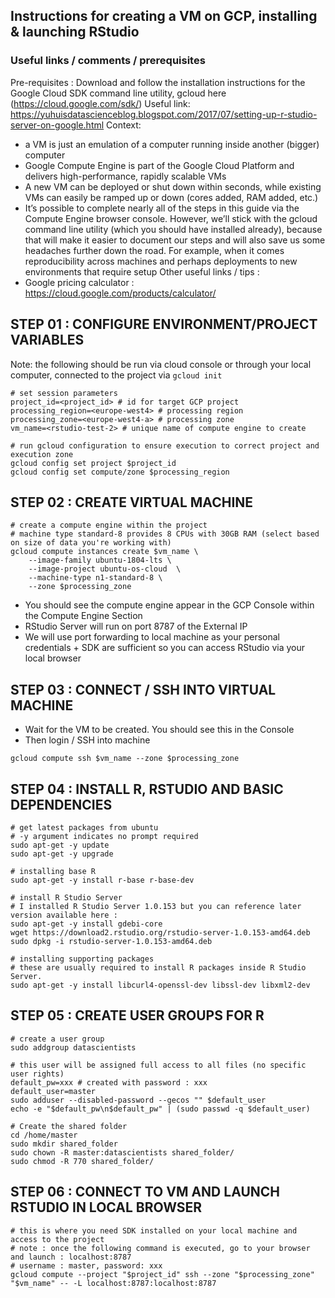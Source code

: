## Instructions for creating a VM on GCP, installing & launching RStudio

### Useful links / comments / prerequisites

Pre-requisites : Download and follow the installation instructions for the Google Cloud SDK command line utility, gcloud here (https://cloud.google.com/sdk/)
Useful link: https://yuhuisdatascienceblog.blogspot.com/2017/07/setting-up-r-studio-server-on-google.html
Context:
- a VM is just an emulation of a computer running inside another (bigger) computer
- Google Compute Engine is part of the Google Cloud Platform and delivers high-performance, rapidly scalable VMs
- A new VM can be deployed or shut down within seconds, while existing VMs can easily be ramped up or down (cores added, RAM added, etc.)
- It’s possible to complete nearly all of the steps in this guide via the Compute Engine browser console. However, we’ll stick with the gcloud command line utility (which you should have installed already), because that will make it easier to document our steps and will also save us some headaches further down the road. For example, when it comes reproducibility across machines and perhaps deployments to new environments that require setup
Other useful links / tips :
- Google pricing calculator : https://cloud.google.com/products/calculator/

## STEP 01 : CONFIGURE ENVIRONMENT/PROJECT VARIABLES

Note: the following should be run via cloud console or through your local computer, connected to the project via `gcloud init`

```shell
# set session parameters
project_id=<project_id> # id for target GCP project
processing_region=<europe-west4> # processing region
processing_zone=<europe-west4-a> # processing zone
vm_name=<rstudio-test-2> # unique name of compute engine to create

# run gcloud configuration to ensure execution to correct project and execution zone
gcloud config set project $project_id 
gcloud config set compute/zone $processing_region
```

## STEP 02 : CREATE VIRTUAL MACHINE

```shell
# create a compute engine within the project
# machine type standard-8 provides 8 CPUs with 30GB RAM (select based on size of data you're working with)
gcloud compute instances create $vm_name \
    --image-family ubuntu-1804-lts \
    --image-project ubuntu-os-cloud  \
    --machine-type n1-standard-8 \
    --zone $processing_zone
```
- You should see the compute engine appear in the GCP Console within the Compute Engine Section
- RStudio Server will run on port 8787 of the External IP
- We will use port forwarding to local machine as your personal credentials + SDK are sufficient so you can access RStudio via your local browser

## STEP 03 : CONNECT / SSH INTO VIRTUAL MACHINE

- Wait for the VM to be created. You should see this in the Console
- Then login / SSH into machine
```shell
gcloud compute ssh $vm_name --zone $processing_zone
```

## STEP 04 : INSTALL R, RSTUDIO AND BASIC DEPENDENCIES

```shell
# get latest packages from ubuntu
# -y argument indicates no prompt required
sudo apt-get -y update
sudo apt-get -y upgrade

# installing base R
sudo apt-get -y install r-base r-base-dev

# install R Studio Server
# I installed R Studio Server 1.0.153 but you can reference later version available here :
sudo apt-get -y install gdebi-core
wget https://download2.rstudio.org/rstudio-server-1.0.153-amd64.deb
sudo dpkg -i rstudio-server-1.0.153-amd64.deb

# installing supporting packages
# these are usually required to install R packages inside R Studio Server.
sudo apt-get -y install libcurl4-openssl-dev libssl-dev libxml2-dev
```

## STEP 05 : CREATE USER GROUPS FOR R

```shell
# create a user group
sudo addgroup datascientists

# this user will be assigned full access to all files (no specific user rights)
default_pw=xxx # created with password : xxx
default_user=master
sudo adduser --disabled-password --gecos "" $default_user
echo -e "$default_pw\n$default_pw" | (sudo passwd -q $default_user)
  
# Create the shared folder
cd /home/master
sudo mkdir shared_folder
sudo chown -R master:datascientists shared_folder/
sudo chmod -R 770 shared_folder/
```

## STEP 06 : CONNECT TO VM AND LAUNCH RSTUDIO IN LOCAL BROWSER

```shell
# this is where you need SDK installed on your local machine and access to the project
# note : once the following command is executed, go to your browser and launch : localhost:8787
# username : master, password: xxx
gcloud compute --project "$project_id" ssh --zone "$processing_zone" "$vm_name" -- -L localhost:8787:localhost:8787
```


